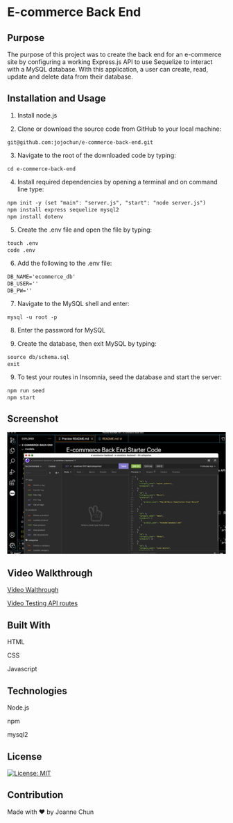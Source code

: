 # E-commerce Back End

## Purpose

The purpose of this project was to create the back end for an e-commerce site by configuring a working Express.js API to use Sequelize to interact with a MySQL database. With this application, a user can create, read, update and delete data from their database.

## Installation and Usage

1. Install node.js

2. Clone or download the source code from GitHub to your local machine:

```shell
git@github.com:jojochun/e-commerce-back-end.git
```

3. Navigate to the root of the downloaded code by typing:

```shell
cd e-commerce-back-end
```

4. Install required dependencies by opening a terminal and on command line type:

```shell
npm init -y (set "main": "server.js", "start": "node server.js")
npm install express sequelize mysql2
npm install dotenv
```

5. Create the .env file and open the file by typing:

```shell
touch .env
code .env
```

6. Add the following to the .env file:

```shell
DB_NAME='ecommerce_db'
DB_USER=''
DB_PW=''
```

7. Navigate to the MySQL shell and enter:

```shell
mysql -u root -p
```

8. Enter the password for MySQL

9. Create the database, then exit MySQL by typing:

```shell
source db/schema.sql
exit
```

9. To test your routes in Insomnia, seed the database and start the server:

```shell
npm run seed
npm start
```

## Screenshot

![a screenshot of my app](./assets/e-commerce.png)

## Video Walkthrough

[Video Walthrough](https://watch.screencastify.com/v/MJgzEcE3wCGylWK2oQZy)

[Video Testing API routes](https://watch.screencastify.com/v/XPSFax7Va8NAQCRvl2Gg)

## Built With

HTML

CSS

Javascript

## Technologies

Node.js

npm

mysql2

## License

[![License: MIT](https://img.shields.io/badge/License-MIT-green.svg)](https://opensource.org/licenses/MIT)

## Contribution

Made with ❤️ by Joanne Chun
